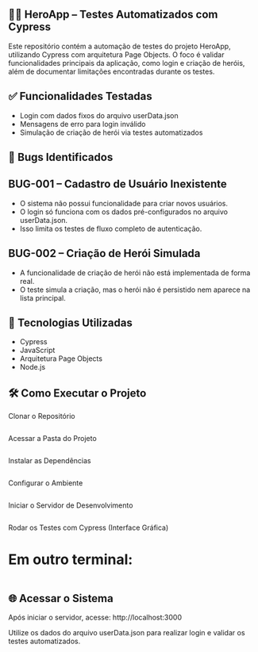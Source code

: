 ## 🦸‍♀️ HeroApp – Testes Automatizados com Cypress
Este repositório contém a automação de testes do projeto HeroApp, utilizando Cypress com arquitetura Page Objects. O foco é validar funcionalidades principais da aplicação, como login e criação de heróis, além de documentar limitações encontradas durante os testes.

## ✅ Funcionalidades Testadas
- Login com dados fixos do arquivo userData.json
- Mensagens de erro para login inválido
- Simulação de criação de herói via testes automatizados

## 🐞 Bugs Identificados
## BUG-001 – Cadastro de Usuário Inexistente
- O sistema não possui funcionalidade para criar novos usuários.
- O login só funciona com os dados pré-configurados no arquivo userData.json.
- Isso limita os testes de fluxo completo de autenticação.

## BUG-002 – Criação de Herói Simulada
- A funcionalidade de criação de herói não está implementada de forma real.
- O teste simula a criação, mas o herói não é persistido nem aparece na lista principal.

## 🧪 Tecnologias Utilizadas
- Cypress
- JavaScript
- Arquitetura Page Objects
- Node.js

## 🛠️ Como Executar o Projeto

Clonar o Repositório

```git clone https://github.com/michele-cristina-dv/HeroApp.git
```

Acessar a Pasta do Projeto

``` cd cypress-heroes
```

Instalar as Dependências

```npm install
```

Configurar o Ambiente

```npm run setup
```

Iniciar o Servidor de Desenvolvimento

```npm run dev
```

Rodar os Testes com Cypress (Interface Gráfica)
# Em outro terminal:

```npx cypress open
```

## 🌐 Acessar o Sistema
Após iniciar o servidor, acesse:
http://localhost:3000


Utilize os dados do arquivo userData.json para realizar login e validar os testes automatizados.

